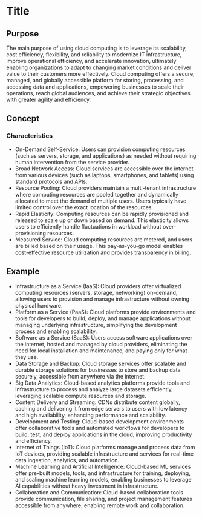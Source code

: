 # Title

## Purpose

The main purpose of using cloud computing is to leverage its scalability, cost efficiency, flexibility, and reliability to modernize IT infrastructure, improve operational efficiency, and accelerate innovation, ultimately enabling organizations to adapt to changing market conditions and deliver value to their customers more effectively. Cloud computing offers a secure, managed, and globally accessible platform for storing, processing, and accessing data and applications, empowering businesses to scale their operations, reach global audiences, and achieve their strategic objectives with greater agility and efficiency.

## Concept

### Characteristics

* On-Demand Self-Service: Users can provision computing resources (such as servers, storage, and applications) as needed without requiring human intervention from the service provider.
* Broad Network Access: Cloud services are accessible over the internet from various devices (such as laptops, smartphones, and tablets) using standard protocols and APIs.
* Resource Pooling: Cloud providers maintain a multi-tenant infrastructure where computing resources are pooled together and dynamically allocated to meet the demand of multiple users. Users typically have limited control over the exact location of the resources.
* Rapid Elasticity: Computing resources can be rapidly provisioned and released to scale up or down based on demand. This elasticity allows users to efficiently handle fluctuations in workload without over-provisioning resources.
* Measured Service: Cloud computing resources are metered, and users are billed based on their usage. This pay-as-you-go model enables cost-effective resource utilization and provides transparency in billing.

## Example

* Infrastructure as a Service (IaaS): Cloud providers offer virtualized computing resources (servers, storage, networking) on-demand, allowing users to provision and manage infrastructure without owning physical hardware.
* Platform as a Service (PaaS): Cloud platforms provide environments and tools for developers to build, deploy, and manage applications without managing underlying infrastructure, simplifying the development process and enabling scalability.
* Software as a Service (SaaS): Users access software applications over the internet, hosted and managed by cloud providers, eliminating the need for local installation and maintenance, and paying only for what they use.
* Data Storage and Backup: Cloud storage services offer scalable and durable storage solutions for businesses to store and backup data securely, accessible from anywhere via the internet.
* Big Data Analytics: Cloud-based analytics platforms provide tools and infrastructure to process and analyze large datasets efficiently, leveraging scalable compute resources and storage.
* Content Delivery and Streaming: CDNs distribute content globally, caching and delivering it from edge servers to users with low latency and high availability, enhancing performance and scalability.
* Development and Testing: Cloud-based development environments offer collaborative tools and automated workflows for developers to build, test, and deploy applications in the cloud, improving productivity and efficiency.
* Internet of Things (IoT): Cloud platforms manage and process data from IoT devices, providing scalable infrastructure and services for real-time data ingestion, analytics, and automation.
* Machine Learning and Artificial Intelligence: Cloud-based ML services offer pre-built models, tools, and infrastructure for training, deploying, and scaling machine learning models, enabling businesses to leverage AI capabilities without heavy investment in infrastructure.
* Collaboration and Communication: Cloud-based collaboration tools provide communication, file sharing, and project management features accessible from anywhere, enabling remote work and collaboration.
